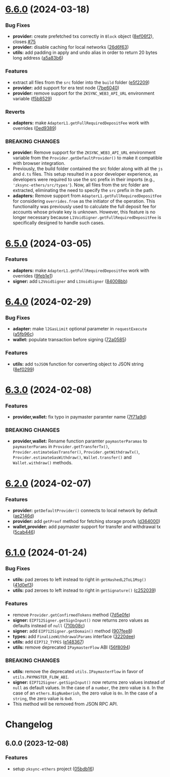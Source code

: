 # [6.6.0](https://github.com/zksync-sdk/zksync-ethers/compare/v6.5.0...v6.6.0) (2024-03-18)


### Bug Fixes

* **provider:** create prefetched txs correctly in `Block` object ([8ef06f2](https://github.com/zksync-sdk/zksync-ethers/commit/8ef06f2292b6ca888cc43b0963e82e8b8f513a99)), closes [#75](https://github.com/zksync-sdk/zksync-ethers/issues/75)
* **provider:** disable caching for local networks ([26d6f63](https://github.com/zksync-sdk/zksync-ethers/commit/26d6f6302831c2a4cd0265705601a7b11d1ed576))
* **utils:** add padding in apply and undo alias in order to return 20 bytes long address ([a5a83b6](https://github.com/zksync-sdk/zksync-ethers/commit/a5a83b64c1756f5ec014381adfd1cfaab10f5816))


### Features

* extract all files from the `src` folder into the `build` folder ([e5f2209](https://github.com/zksync-sdk/zksync-ethers/commit/e5f22090498b5b8dbca33a1bef600df9c8c3add4))
* **provider:** add support for era test node ([7be6040](https://github.com/zksync-sdk/zksync-ethers/commit/7be604099c2b7489ceecb359296985cfdb5ec827))
* **provider:** remove support for the `ZKSYNC_WEB3_API_URL` environment variable ([f5b8529](https://github.com/zksync-sdk/zksync-ethers/commit/f5b85293122a6dcc8aea5ac88acc38384549bda0))


### Reverts

* **adapters:** make `AdapterL1.getFullRequiredDepositFee` work with overrides ([0ed9389](https://github.com/zksync-sdk/zksync-ethers/commit/0ed93893d5d0b0b785aa99d3f87711cc41b5da56))


### BREAKING CHANGES

* **provider:** Remove support for the `ZKSYNC_WEB3_API_URL` environment
variable from the `Provider.getDefaultProvider()` to make it compatible
with browser integration.
* Previously, the build folder contained the src folder along
with all the `js` and `d.ts` files. This setup resulted in a poor developer
experience, as developers were required to use the src prefix in their imports
(e.g., `'zksync-ethers/src/types'`). Now, all files from the src folder are
extracted, eliminating the need to specify the `src` prefix in the path.
* **adapters:** Remove support from `AdapterL1.getFullRequiredDepositFee` for
considering `overrides.from` as the initiator of the operation. This functionality
was previously used to calculate the full deposit fee for accounts whose private
key is unknown. However, this feature is no longer necessary because
`L1VoidSigner.getFullRequiredDepositFee` is specifically designed to handle such
cases.

# [6.5.0](https://github.com/zksync-sdk/zksync-ethers/compare/v6.4.0...v6.5.0) (2024-03-05)


### Features

* **adapters:** make `AdapterL1.getFullRequiredDepositFee` work with overrides ([9feb1e1](https://github.com/zksync-sdk/zksync-ethers/commit/9feb1e136335f31b7eda3b2e9ef664b1e29ad366))
* **signer:** add `L2VoidSigner` and `L1VoidSigner` ([84008bb](https://github.com/zksync-sdk/zksync-ethers/commit/84008bbe955e21562df38dd2d254d5cd5ed3713d))

# [6.4.0](https://github.com/zksync-sdk/zksync-ethers/compare/v6.3.0...v6.4.0) (2024-02-29)


### Bug Fixes

* **adapter:** make `l2GasLimit` optional parameter in `requestExecute` ([a5fb96c](https://github.com/zksync-sdk/zksync-ethers/commit/a5fb96ceeeb2145705841cdc616ce24d564363e4))
* **wallet:** populate transaction before signing ([72a0585](https://github.com/zksync-sdk/zksync-ethers/commit/72a058531ec403f76e63d7c078f8c08d5a616a37))


### Features

* **utils:** add `toJSON` function for converting object to JSON string ([8ef0299](https://github.com/zksync-sdk/zksync-ethers/commit/8ef02993c17340a5cd9d613c50f3d8a77c9da0c8))

# [6.3.0](https://github.com/zksync-sdk/zksync-ethers/compare/v6.2.0...v6.3.0) (2024-02-08)


### Features

* **provider,wallet:** fix typo in paymaster paramter name ([7f71a9d](https://github.com/zksync-sdk/zksync-ethers/commit/7f71a9dff6ba2c54d0fd1b148d14db03b607a93e))


### BREAKING CHANGES

* **provider,wallet:** Rename function paramter `paymasterParamas` to
`paymasterParams` in `Provider.getTransferTx()`, `Provider.estimateGasTransfer()`,
`Provider.getWithdrawTx()`, `Provider.estimateGasWithdraw()`, `Wallet.transfer()`
 and `Wallet.withdraw()` methods.

# [6.2.0](https://github.com/zksync-sdk/zksync-ethers/compare/v6.1.0...v6.2.0) (2024-02-07)


### Features

* **provider:** `getDefaultProvider()` connects to local network by default ([ae2146d](https://github.com/zksync-sdk/zksync-ethers/commit/ae2146d1c38128de1dfc96369fa48d8e915ef343))
* **provider:** add `getProof` method for fetching storage proofs ([d364000](https://github.com/zksync-sdk/zksync-ethers/commit/d3640001e8419dc704438063ab8cb37c37a4f86b))
* **wallet,provider:** add paymaster support for transfer and withdrawal tx ([5cab446](https://github.com/zksync-sdk/zksync-ethers/commit/5cab446b3781ce485e2d2735bdfde654a809d277))

# [6.1.0](https://github.com/zksync-sdk/zksync-ethers/compare/v6.0.0...v6.1.0) (2024-01-24)


### Bug Fixes

* **utils:** pad zeroes to left instead to right in `getHashedL2ToL1Msg()` ([41d0ef3](https://github.com/zksync-sdk/zksync-ethers/commit/41d0ef3a5c4636329c156bbab18f6fe928ddb6fb))
* **utils:** pad zeroes to left instead to right in `getSignature()` ([c252039](https://github.com/zksync-sdk/zksync-ethers/commit/c252039569559b426b9b3025b2dfcc9495cb368e))


### Features

* remove `Provider.getConfirmedTokens` method ([7d5e0fe](https://github.com/zksync-sdk/zksync-ethers/commit/7d5e0fe79a0d5e386838e1307f345286b4ca788b))
* **signer:** `EIP712Signer.getSignInput()` now returns zero values as defaults instead of `null` ([710b08c](https://github.com/zksync-sdk/zksync-ethers/commit/710b08c23ac445c6a53d83c6159858757f8f3af1))
* **signer:** add `EIP712Signer.getDomain()` method ([907fee8](https://github.com/zksync-sdk/zksync-ethers/commit/907fee8a919f0d4ebff342188a2f1ce207211590))
* **types:** add `FinalizeWithdrawalParams` interface ([3220dee](https://github.com/zksync-sdk/zksync-ethers/commit/3220dee6be6c4757b0e9626c849f747f18fbfcf5))
* **utils:** add `EIP712_TYPES` ([e148367](https://github.com/zksync-sdk/zksync-ethers/commit/e1483676d42ab7e4ae66a9d83da0c6b21bb4671b))
* **utils:** remove deprecated `IPaymasterFlow` ABI ([56f8094](https://github.com/zksync-sdk/zksync-ethers/commit/56f8094c61e724d03d3c78754a882658e89ecfd1))


### BREAKING CHANGES

* **utils:** remove the deprecated `utils.IPaymasterFlow` in
favor of `utils.PAYMASTER_FLOW_ABI`.
* **signer:** `EIP712Signer.getSignInput()` now returns zero values instead of `null` as default
values. In the case of a `number`, the zero value is `0`. In the case of an `ethers.BigNumberish`,
the zero value is `0n`. In the case of a `string`, the zero value is `0x0`.
* This method will be removed from JSON RPC API.

# Changelog

## 6.0.0 (2023-12-08)

### Features

* setup `zksync-ethers` project ([05bdb16](https://github.com/zksync-sdk/zksync-ethers.git/commit/05bdb16af15bc6edd862cbbb51b9903849dbe905))
